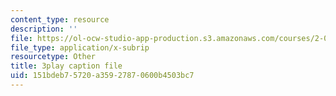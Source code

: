 ```yaml
---
content_type: resource
description: ''
file: https://ol-ocw-studio-app-production.s3.amazonaws.com/courses/2-003sc-engineering-dynamics-fall-2011/151bdeb75720a35927870600b4503bc7_63sIgMvBuEQ.srt
file_type: application/x-subrip
resourcetype: Other
title: 3play caption file
uid: 151bdeb7-5720-a359-2787-0600b4503bc7
---
```

